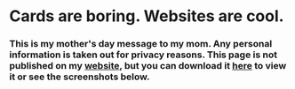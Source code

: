# Cards are boring. Websites are cool.
### This is my mother's day message to my mom. Any personal information is taken out for privacy reasons. This page is not published on my [website](https://github.com/obvMath/obvMath.com), but you can download it [here](https://obvmath.com) to view it or see the screenshots below.
